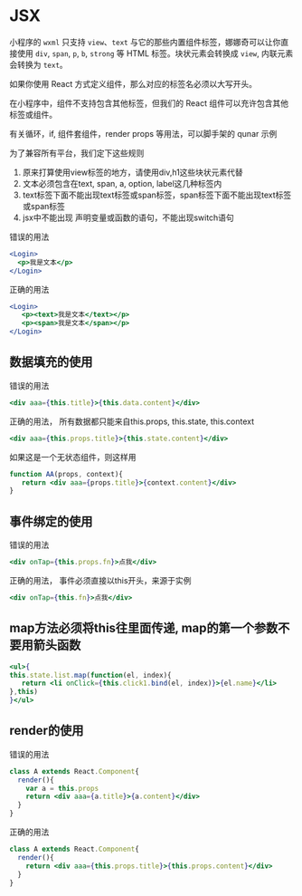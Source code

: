 # JSX

小程序的 `wxml` 只支持 `view`、`text` 与它的那些内置组件标签，娜娜奇可以让你直接使用 `div`, `span`, `p`, `b`, `strong` 等 HTML 标签。块状元素会转换成 `view`, 内联元素会转换为 `text`。


如果你使用 React 方式定义组件，那么对应的标签名必须以大写开头。

在小程序中，组件不支持包含其他标签，但我们的 React 组件可以充许包含其他标签或组件。

有关循环，if, 组件套组件，render props 等用法，可以脚手架的 qunar 示例

为了兼容所有平台，我们定下这些规则

1. 原来打算使用view标签的地方，请使用div,h1这些块状元素代替
2. 文本必须包含在text, span, a, option, label这几种标签内
3. text标签下面不能出现text标签或span标签，span标签下面不能出现text标签或span标签
4. jsx中不能出现 声明变量或函数的语句，不能出现switch语句


错误的用法

```jsx
<Login>
  <p>我是文本</p>
</Login>
```
正确的用法
```jsx
<Login>
   <p><text>我是文本</text></p>
   <p><span>我是文本</span></p>
</Login>
```


## 数据填充的使用
错误的用法
```jsx
<div aaa={this.title}>{this.data.content}</div>
```
正确的用法， 所有数据都只能来自this.props, this.state, this.context
```jsx
<div aaa={this.props.title}>{this.state.content}</div>
```
如果这是一个无状态组件，则这样用
```jsx
function AA(props, context){
   return <div aaa={props.title}>{context.content}</div>
}
```

## 事件绑定的使用
错误的用法
```jsx
<div onTap={this.props.fn}>点我</div>
```
正确的用法， 事件必须直接以this开头，来源于实例
```jsx
<div onTap={this.fn}>点我</div>
```
## map方法必须将this往里面传递, map的第一个参数不要用箭头函数

```jsx
<ul>{
this.state.list.map(function(el, index){
   return <li onClick={this.click1.bind(el, index)}>{el.name}</li>
},this)
}</ul>
```

## render的使用
错误的用法
```jsx
class A extends React.Component{
  render(){
    var a = this.props
    return <div aaa={a.title}>{a.content}</div>
  }
}
```
正确的用法
```jsx
class A extends React.Component{
  render(){
    return <div aaa={this.props.title}>{this.props.content}</div>
  }
}
```